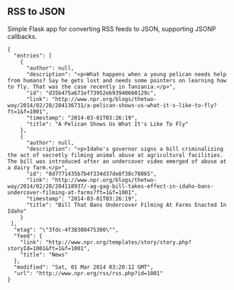 ## RSS to JSON

Simple Flask app for converting RSS feeds to JSON, supporting JSONP callbacks.

    {
      "entries": [
        {
          "author": null, 
          "description": "<p>What happens when a young pelican needs help from humans? Say he gets lost and needs some pointers on learning how to fly. That was the case recently in Tanzania.</p>", 
          "id": "d35b475a671ef73952eb93940660129c", 
          "link": "http://www.npr.org/blogs/thetwo-way/2014/02/28/284136731/a-pelican-shows-us-what-it-s-like-to-fly?ft=1&f=1001", 
          "timestamp": "2014-03-01T03:26:19", 
          "title": "A Pelican Shows Us What It's Like To Fly"
        }, 
        {
          "author": null, 
          "description": "<p>Idaho's governor signs a bill criminalizing the act of secretly filming animal abuse at agricultural facilities. The bill was introduced after an undercover video emerged of abuse at a dairy farm.</p>", 
          "id": "8d7771435b7b4f334d37de8f38c78065", 
          "link": "http://www.npr.org/blogs/thetwo-way/2014/02/28/284118937/-ag-gag-bill-takes-effect-in-idaho-bans-undercover-filming-at-farms?ft=1&f=1001", 
          "timestamp": "2014-03-01T03:26:19", 
          "title": "Bill That Bans Undercover Filming At Farms Enacted In Idaho"
        }
     ], 
      "etag": "\"3fdc-4f38308475300\"", 
      "feed": {
        "link": "http://www.npr.org/templates/story/story.php?storyId=1001&ft=1&f=1001", 
        "title": "News"
      }, 
      "modified": "Sat, 01 Mar 2014 03:20:12 GMT", 
      "url": "http://www.npr.org/rss/rss.php?id=1001"
    }
